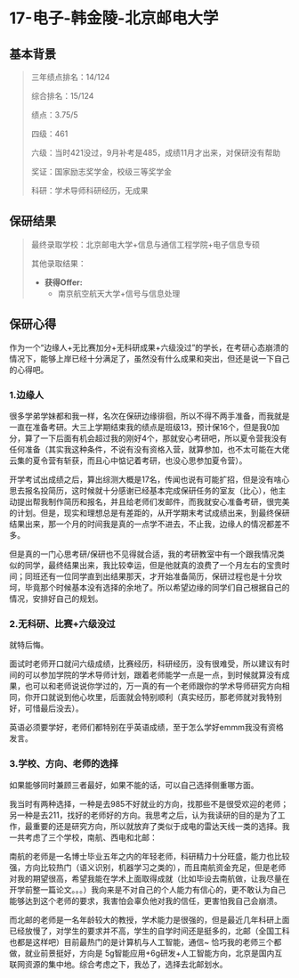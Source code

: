 # 17-电子-韩金陵-北京邮电大学

## 基本背景

> 三年绩点排名：14/124
>
> 综合排名：15/124
>
> 绩点：3.75/5
>
> 四级：461
>
> 六级：当时421没过，9月补考是485，成绩11月才出来，对保研没有帮助
>
> 奖证：国家励志奖学金，校级三等奖学金
>
> 科研：学术导师科研经历，无成果

## 保研结果

> 最终录取学校：北京邮电大学+信息与通信工程学院+电子信息专硕
>
> 其他录取结果：
>
> * **获得Offer:**
>   * 南京航空航天大学+信号与信息处理

## 保研心得

作为一个“边缘人+无比赛加分+无科研成果+六级没过”的学长，在考研心态崩溃的情况下，能够上岸已经十分满足了，虽然没有什么成果和突出，但还是说一下自己的心得吧。
###  1.边缘人
很多学弟学妹都和我一样，名次在保研边缘徘徊，所以不得不两手准备，而我就是一直在准备考研。大三上学期结束我的绩点是班级13，预计保16个，但是我0加分，算了一下后面有机会超过我的刚好4个，那就安心考研吧，所以夏令营我没有任何准备（其实我这种条件，不说有没有资格入营，就算参加，也不太可能在大佬云集的夏令营有斩获，而且心中惦记着考研，也没心思参加夏令营）。

开学考试出成绩之后，算出综测大概是17名，传闻也说有可能扩招，但是没有啥心思去报名投简历，这时候就十分感谢已经基本完成保研任务的室友（比心），他主动提出帮我制作简历和报名，并且给老师们发邮件，而我就安心准备考研，很完美的计划。但是，现实和理想总是有差距的，从开学期末考试成绩出来，到最终保研结果出来，那一个月的时间我是真的一点学不进去，不止我，边缘人的情况都差不多。

但是真的一门心思考研/保研也不见得就合适，我的考研教室中有一个跟我情况类似的同学，最终结果出来，我比较幸运，但是他就真的浪费了一个月左右的宝贵时间；同班还有一位同学直到出结果那天，才开始准备简历，保研过程也是十分坎坷，毕竟那个时候基本没有选择的余地了。所以希望边缘的同学们自己根据自己的情况，安排好自己的规划。

### 2.无科研、比赛+六级没过
就特后悔。

面试时老师开口就问六级成绩，比赛经历，科研经历，没有很难受，所以建议有时间的可以参加学院的学术导师计划，跟着老师能学一点是一点，到时候就算没有成果，也可以和老师说说你学过的，万一真的有一个老师跟你的学术导师研究方向相同，你开口就说到他心坎里，后面就会特别顺利（真实经历，那老师就对我特别好，可惜最后没去）。

英语必须要学好，老师们都特别在乎英语成绩，至于怎么学好emmm我没有资格发言。

### 3.学校、方向、老师的选择
如果能够同时兼顾三者最好，如果不能的话，可以自己选择侧重哪方面。

我当时有两种选择，一种是去985不好就业的方向，找那些不是很受欢迎的老师；另一种是去211，找好的老师好的方向。我思考之后，认为我读研的目的是为了工作，最重要的还是研究方向，所以就放弃了类似于成电的雷达天线一类的选择。我一共考虑了三个学校，南航、西电和北邮：

南航的老师是一名博士毕业五年之内的年轻老师，科研精力十分旺盛，能力也比较强，方向比较热门（语义识别，机器学习之类的），而且南航资金充足，但是老师对我的期望很高，希望我能在学术上面取得成就（比如毕设去南航做，让我尽量在开学前整一篇论文。。。）我向来是不对自己的个人能力有信心的，更不敢认为自己能够达到这个老师的要求，我害怕会辜负他对我的信任，更害怕我自己会崩溃。

而北邮的老师是一名年龄较大的教授，学术能力是很强的，但是最近几年科研上面已经放慢了，对学生的要求并不高，学生的自学时间还是挺多的，北邮（全国工科也都是这样吧）目前最热门的是计算机与人工智能，通信~ 恰巧我的老师三个都做，就业前景挺好，方向是 5g智能应用+6g研发+人工智能方向，北京是国内互联网资源的集中地。综合考虑之下，我怂了，选择去北邮划水。